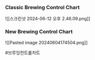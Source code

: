 
### Classic Brewing Control Chart

![[스크린샷 2024-06-12 오후 2.46.09.png]]


### New Brewing Control Chart

![[Pasted image 20240604174504.png]]


#브루잉컨트롤차트 